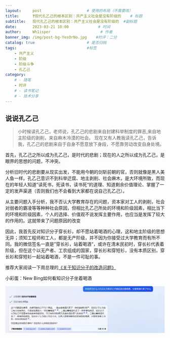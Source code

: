 ```yaml
---
layout:     post                    # 使用的布局（不需要改）
title:      ❓现代孔乙己的根本区别：共产主义社会是没有阶级的	# 标题
subtitle:   现代孔乙己的根本区别：共产主义社会是没有阶级的	 #副标题
date:       2023-03-21 10:00             # 时间
author:     Wh1isper                      # 作者
banner_img: /img/post-bg-YesOrNo.jpg    #时评：二分
catalog: true                       # 是否归档
tags:                               #标签
    - 共产主义
    - 阶级
    - 阶级斗争
    - 孔乙己
category:
    # - 随笔
    - 时评
    # - 读书笔记
    # - 技术分享
---
```


## 说说孔乙己
> 小时候读孔乙己，老师说，孔乙己的悲剧来自封建科举制度的罪恶,来自地主阶级的剥削，来自麻木冷漠的社会。
> 现在又有人教我读孔乙己，告诉我，孔乙己的悲剧来自于自身不愿意放下身段，不愿靠劳动改变自身处境。

首先，孔乙己之所以成为孔乙己，是时代的悲剧；现在的人之所以成为孔乙己，是眼界的思想的问题，不冲突。

分析旧时代的悲剧要从现实出发，不能用今朝的剑斩前朝的官，否则就像是黑人美人鱼一样。孔乙己意识不到科举迂腐、地主剥削、社会麻木，是大环境所致，而现在的年轻人知道”读死书，死读书，读书死“的道理、知道剩余价值理论、掌握了一定的发声渠道（否则我们也不会看到大家都在说自己孔乙己）。

从主要问题入手分析，我不否认大学教育存在的问题，资本家对工人的剥削，社会对弱者的霸凌等等种种社会原因，但相比孔乙己所处的环境和阶级因素，相比当下的环境和阶级因素，个人的选择、价值观不说发挥主要作用，也应当是发挥了较大的作用的。这就带来了问题原因的改变

因此，我首先反对知识分子穿长衫，却不愿站着喝酒的心理，这和地主阶级的思想无异；须知工程师和工人，都是无产阶级，并不因为你接受过大学教育而有所不同。我的微信签名一直是”穿长衫，站着喝酒“，或许在清末民初时，穿长衫代表着阶级，但在这个以无产者、工农组成的国家，穿长衫和穿短衫，没有本质区别，穿长衫和穿短衫一起站着喝酒，不是一件可耻的事。

推荐大家阅读一下周总理的[《关于知识分子的改造问题》](https://www.marxists.org/chinese/zhouenlai/237.htm)

小彩蛋：New Bing如何看知识分子坐着喝酒

![](../img/2023-03-21-现代孔乙己/bing-answer.jpg)
